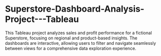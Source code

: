 # Superstore-Dashboard-Analysis-Project---Tableau
This Tableau project analyzes sales and profit performance for a fictional Superstore, focusing on regional and product-based insights. The dashboards are interactive, allowing users to filter and navigate seamlessly between views for a comprehensive data exploration experience.

